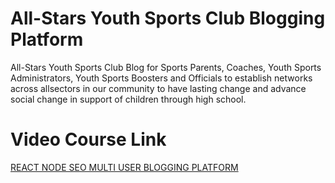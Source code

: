 # All-Stars Youth Sports Club Blogging Platform
All-Stars Youth Sports Club Blog for Sports Parents, Coaches, Youth Sports Administrators, Youth Sports Boosters and Officials to establish networks across allsectors in our community to have lasting change and advance social change in support of children through high school.

# Video Course Link
[REACT NODE SEO MULTI USER BLOGGING PLATFORM](https://www.udemy.com/course/react-node-nextjs-fullstack-multi-user-blogging-platform-with-seo/?couponCode=SEOBLOG)
